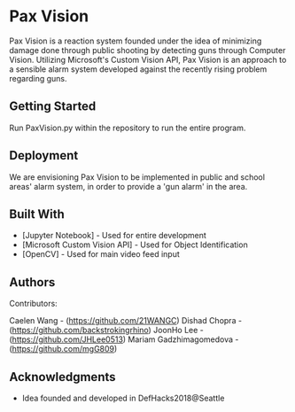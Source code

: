 # Pax Vision

Pax Vision is a reaction system founded under the idea of minimizing damage done through public shooting by detecting guns through Computer Vision. Utilizing Microsoft's Custom Vision API, Pax Vision is an approach to a sensible alarm system developed against the recently rising problem regarding guns.

## Getting Started

Run PaxVision.py within the repository to run the entire program.

## Deployment

We are envisioning Pax Vision to be implemented in public and school areas' alarm system, in order to provide a 'gun alarm' in the area.

## Built With

* [Jupyter Notebook] - Used for entire development
* [Microsoft Custom Vision API] - Used for Object Identification
* [OpenCV] - Used for main video feed input

## Authors

Contributors:

Caelen Wang - (https://github.com/21WANGC)
Dishad Chopra - (https://github.com/backstrokingrhino)
JoonHo Lee - (https://github.com/JHLee0513)
Mariam Gadzhimagomedova - (https://github.com/mgG809)

## Acknowledgments

* Idea founded and developed in DefHacks2018@Seattle

